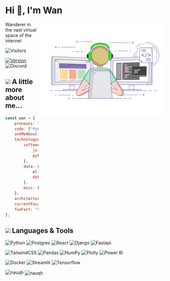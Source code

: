 <h1>Hi 👋, I'm Wan</h1>
<img align="right" width="400" src="coder.gif"

## Wanderer in the vast virtual space of the internet
![Visitors](https://komarev.com/ghpvc/?username=nauqh&color=0ddfff&style=for-the-badge&label=PROFILE+VIEWS)

[![Version](https://img.shields.io/badge/nauqh-V2.0.0-blue?style=for-the-badge)](https://nauqh.github.io)
![Discord](https://img.shields.io/discord/574921006817476608.svg?label=Discord&logo=Discord&colorB=7289da&style=for-the-badge&logoColor=white)

## <img src="https://media.giphy.com/media/dWlLf9EAC8u5Nd0ku4/giphy.gif" width="50"> A little more about me...  
```javascript
const wan = {
    pronouns: "He" | "Him",
    code: ["Python", "Typescript", "R", "Java"],
    askMeAbout: ["data engineer", "data modeling", "software dev"],
    technologies: {
        software: {
            js: ["React", "Node"],
            python: ["Django", "Fastapi"]
        },
        data: {
            ml: ["Tensorflow"],
            databases: ["mongo", "MySql", "sqlite"],
        },
        misc: ["Firebase", "Socket.IO", "selenium", "open-cv", "php", "SuiteApp"]
    },
    architecture: ["Serverless Architecture", "Progressive web applications", "Single page applications"],
    currentFocus: "I am working on a music recommendation system 🎧",
    funFact: "There are two ways to write error-free programs; only the third one works"
};
```

## <img src="https://media.giphy.com/media/m9YWbV2vuiyvJbtyv1/giphy.gif" width="50"> Languages & Tools

![Python](https://img.shields.io/badge/python%20-%2314354C.svg?&style=for-the-badge&logo=python&logoColor=white&colorB=00b4d8)
![Postgres](https://img.shields.io/badge/postgres-%23316192.svg?style=for-the-badge&logo=postgresql&logoColor=white&colorB=0096c7)
![React](https://img.shields.io/badge/react-%2320232a.svg?style=for-the-badge&logo=react&logoColor=white&&colorB=a594f9)
![Django](https://img.shields.io/badge/django-%23092E20.svg?style=for-the-badge&logo=django&logoColor=white&&colorB=9d4edd)
![Fastapi](https://img.shields.io/badge/FastAPI-005571?style=for-the-badge&logo=fastapi&logoColor=white&colorB=6f2dbd)

![TailwindCSS](https://img.shields.io/badge/tailwindcss-%2338B2AC.svg?style=for-the-badge&logo=tailwind-css&logoColor=white)
![Pandas](https://img.shields.io/badge/pandas-%23150458.svg?style=for-the-badge&logo=pandas&logoColor=white&colorB=52b788)
![NumPy](https://img.shields.io/badge/numpy-%23013243.svg?style=for-the-badge&logo=numpy&logoColor=white&colorB=40916c)
![Plotly](https://img.shields.io/badge/Plotly-%233F4F75.svg?style=for-the-badge&logo=plotly&colorB=ffdd00)
![Power Bi](https://img.shields.io/badge/power_bi-F2C811?style=for-the-badge&logo=powerbi&logoColor=white&colorB=ffc300)

![Docker](https://img.shields.io/badge/docker-%230db7ed.svg?style=for-the-badge&logo=docker&logoColor=white&colorB=ff758f)
![Streamlit](https://img.shields.io/badge/Streamlit%20-%2300599C.svg?&style=for-the-badge&logo=streamlit&colorB=ff4d6d&logoColor=white)
![Tensorflow](https://img.shields.io/badge/TensorFlow-%23FF6F00.svg?style=for-the-badge&logo=TensorFlow&logoColor=white&colorB=c9184a)

<p>
<p><img align="left" src="https://github-readme-stats.vercel.app/api?username=nauqh&show_icons=true" alt="nauqh" /></p>

<p>&nbsp;<img align="center" src="https://github-readme-stats.vercel.app/api/top-langs/?username=nauqh&layout=compact" alt="nauqh" /></p>